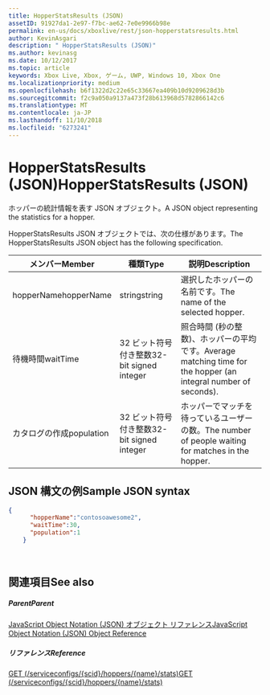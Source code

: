 ```yaml
---
title: HopperStatsResults (JSON)
assetID: 91927da1-2e97-f7bc-ae62-7e0e9966b98e
permalink: en-us/docs/xboxlive/rest/json-hopperstatsresults.html
author: KevinAsgari
description: " HopperStatsResults (JSON)"
ms.author: kevinasg
ms.date: 10/12/2017
ms.topic: article
keywords: Xbox Live, Xbox, ゲーム, UWP, Windows 10, Xbox One
ms.localizationpriority: medium
ms.openlocfilehash: b6f1322d2c22e65c33667ea409b10d9209628d3b
ms.sourcegitcommit: f2c9a050a9137a473f28b613968d5782866142c6
ms.translationtype: MT
ms.contentlocale: ja-JP
ms.lasthandoff: 11/10/2018
ms.locfileid: "6273241"
---
```

# <a name="hopperstatsresults-json"></a><span data-ttu-id="4c0ac-104">HopperStatsResults (JSON)</span><span class="sxs-lookup"><span data-stu-id="4c0ac-104">HopperStatsResults (JSON)</span></span>
<span data-ttu-id="4c0ac-105">ホッパーの統計情報を表す JSON オブジェクト。</span><span class="sxs-lookup"><span data-stu-id="4c0ac-105">A JSON object representing the statistics for a hopper.</span></span> 
<a id="ID4EN"></a>

  
 
<span data-ttu-id="4c0ac-106">HopperStatsResults JSON オブジェクトでは、次の仕様があります。</span><span class="sxs-lookup"><span data-stu-id="4c0ac-106">The HopperStatsResults JSON object has the following specification.</span></span>
 
| <span data-ttu-id="4c0ac-107">メンバー</span><span class="sxs-lookup"><span data-stu-id="4c0ac-107">Member</span></span>| <span data-ttu-id="4c0ac-108">種類</span><span class="sxs-lookup"><span data-stu-id="4c0ac-108">Type</span></span>| <span data-ttu-id="4c0ac-109">説明</span><span class="sxs-lookup"><span data-stu-id="4c0ac-109">Description</span></span>| 
| --- | --- | --- | 
| <span data-ttu-id="4c0ac-110">hopperName</span><span class="sxs-lookup"><span data-stu-id="4c0ac-110">hopperName</span></span>| <span data-ttu-id="4c0ac-111">string</span><span class="sxs-lookup"><span data-stu-id="4c0ac-111">string</span></span>| <span data-ttu-id="4c0ac-112">選択したホッパーの名前です。</span><span class="sxs-lookup"><span data-stu-id="4c0ac-112">The name of the selected hopper.</span></span>| 
| <span data-ttu-id="4c0ac-113">待機時間</span><span class="sxs-lookup"><span data-stu-id="4c0ac-113">waitTime</span></span>| <span data-ttu-id="4c0ac-114">32 ビット符号付き整数</span><span class="sxs-lookup"><span data-stu-id="4c0ac-114">32-bit signed integer</span></span>| <span data-ttu-id="4c0ac-115">照合時間 (秒の整数)、ホッパーの平均です。</span><span class="sxs-lookup"><span data-stu-id="4c0ac-115">Average matching time for the hopper (an integral number of seconds).</span></span> | 
| <span data-ttu-id="4c0ac-116">カタログの作成</span><span class="sxs-lookup"><span data-stu-id="4c0ac-116">population</span></span>| <span data-ttu-id="4c0ac-117">32 ビット符号付き整数</span><span class="sxs-lookup"><span data-stu-id="4c0ac-117">32-bit signed integer</span></span>| <span data-ttu-id="4c0ac-118">ホッパーでマッチを待っているユーザーの数。</span><span class="sxs-lookup"><span data-stu-id="4c0ac-118">The number of people waiting for matches in the hopper.</span></span>| 
  
<a id="ID4EW"></a>

 
## <a name="sample-json-syntax"></a><span data-ttu-id="4c0ac-119">JSON 構文の例</span><span class="sxs-lookup"><span data-stu-id="4c0ac-119">Sample JSON syntax</span></span> 
 

```json
{
      "hopperName":"contosoawesome2",
      "waitTime":30,
      "population":1
    }
  
    
```

  
<a id="ID4EGB"></a>

 
## <a name="see-also"></a><span data-ttu-id="4c0ac-120">関連項目</span><span class="sxs-lookup"><span data-stu-id="4c0ac-120">See also</span></span>
 
<a id="ID4EIB"></a>

 
##### <a name="parent"></a><span data-ttu-id="4c0ac-121">Parent</span><span class="sxs-lookup"><span data-stu-id="4c0ac-121">Parent</span></span> 

[<span data-ttu-id="4c0ac-122">JavaScript Object Notation (JSON) オブジェクト リファレンス</span><span class="sxs-lookup"><span data-stu-id="4c0ac-122">JavaScript Object Notation (JSON) Object Reference</span></span>](atoc-xboxlivews-reference-json.md)

  
<a id="ID4EUB"></a>

 
##### <a name="reference"></a><span data-ttu-id="4c0ac-123">リファレンス</span><span class="sxs-lookup"><span data-stu-id="4c0ac-123">Reference</span></span> 

[<span data-ttu-id="4c0ac-124">GET (/serviceconfigs/{scid}/hoppers/{name}/stats)</span><span class="sxs-lookup"><span data-stu-id="4c0ac-124">GET (/serviceconfigs/{scid}/hoppers/{name}/stats)</span></span>](../uri/matchtickets/uri-serviceconfigsscidhoppershoppernamestatsget.md)

   